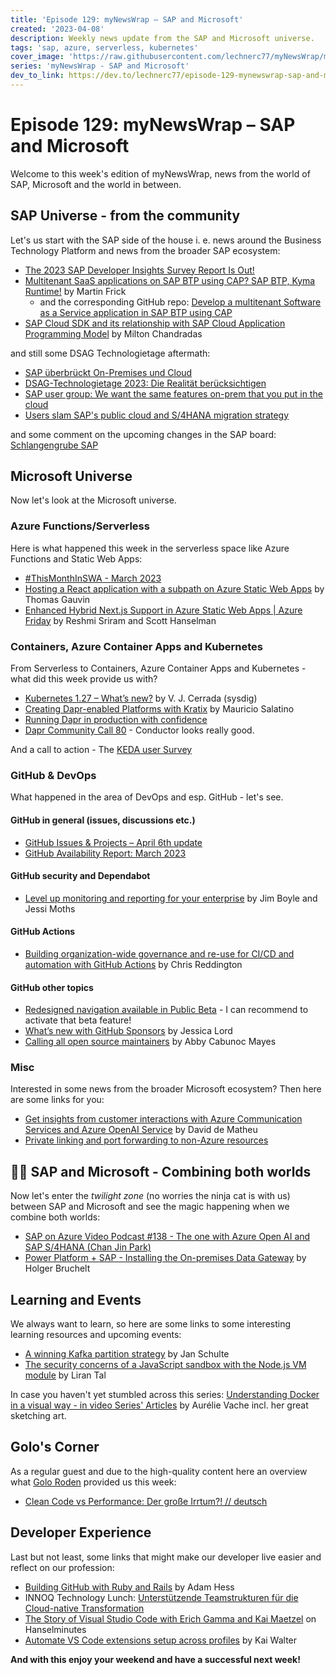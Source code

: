 ```yaml
---
title: 'Episode 129: myNewsWrap – SAP and Microsoft'
created: '2023-04-08'
description: Weekly news update from the SAP and Microsoft universe.
tags: 'sap, azure, serverless, kubernetes'
cover_image: 'https://raw.githubusercontent.com/lechnerc77/myNewsWrap/main/episodes/cover-images/episode129small.png'
series: 'myNewsWrap - SAP and Microsoft'
dev_to_link: https://dev.to/lechnerc77/episode-129-mynewswrap-sap-and-microsoft-pom
---
```


# Episode 129: myNewsWrap – SAP and Microsoft

Welcome to this week's edition of myNewsWrap, news from the world of SAP, Microsoft and the world in between.

## SAP Universe - from the community

Let's us start with the SAP side of the house i. e. news around the Business Technology Platform and news from the broader SAP ecosystem:

* [The 2023 SAP Developer Insights Survey Report Is Out!](https://blogs.sap.com/2023/04/04/the-2023-sap-developer-insights-survey-report-is-out/)
* [Multitenant SaaS applications on SAP BTP using CAP? SAP BTP, Kyma Runtime!](https://blogs.sap.com/2023/04/05/multitenant-saas-applications-on-btp-using-cap-sap-btp-kyma-runtime/) by Martin Frick
  * and the corresponding GitHub repo: [Develop a multitenant Software as a Service application in SAP BTP using CAP](https://github.com/SAP-samples/btp-kyma-cap-multitenant-susaas)
* [SAP Cloud SDK and its relationship with SAP Cloud Application Programming Model](https://blogs.sap.com/2023/04/04/sap-cloud-sdk-and-its-relationship-with-sap-cloud-application-programming-model/) by Milton Chandradas 

and still some DSAG Technologietage aftermath:

* [SAP überbrückt On-Premises und Cloud](https://www.cloudcomputing-insider.de/sap-ueberbrueckt-on-premises-und-cloud-a-fd6ca7f919de01da634c91d39deb11df/)
* [DSAG-Technologietage 2023: Die Realität berücksichtigen](https://www.it-daily.net/it-management/erp-sap/dsag-technologietage-2023-die-realitaet-beruecksichtigen)
* [SAP user group: We want the same features on-prem that you put in the cloud](https://www-theregister-com.cdn.ampproject.org/c/s/www.theregister.com/AMP/2023/03/23/germanspeaking_users_ask_sap_for/)
* [Users slam SAP's public cloud and S/4HANA migration strategy](https://www-theregister-com.cdn.ampproject.org/c/s/www.theregister.com/AMP/2023/04/05/sap_s4_hana_cloud_strategy/)

and some comment on the upcoming changes in the SAP board: [Schlangengrube SAP](https://www.faz.net/aktuell/wirtschaft/der-vorstand-des-softwarekonzerns-sap-wirkt-wie-eine-schlangengrube-18792117.html)

## Microsoft Universe

Now let's look at the Microsoft universe.

### Azure Functions/Serverless

Here is what happened this week in the serverless space like Azure Functions and Static Web Apps:

* [#ThisMonthInSWA - March 2023](https://dev.to/azure/thismonthinswa-march-2023-gnm)
* [Hosting a React application with a subpath on Azure Static Web Apps](https://blog.thomasgauvin.com/react-swa-with-subpath) by Thomas Gauvin
* [Enhanced Hybrid Next.js Support in Azure Static Web Apps | Azure Friday](https://youtu.be/68CFn-EkkNM) by Reshmi Sriram and Scott Hanselman

### Containers, Azure Container Apps and Kubernetes

From Serverless to Containers, Azure Container Apps and Kubernetes - what did this week provide us with?

* [Kubernetes 1.27 – What’s new?](https://sysdig.com/blog/kubernetes-1-27-whats-new/) by  V. J. Cerrada (sysdig)
* [Creating Dapr-enabled Platforms with Kratix](https://blog.dapr.io/posts/2023/04/02/creating-dapr-enabled-platforms-with-kratix/) by Mauricio Salatino
* [Running Dapr in production with confidence](https://youtu.be/88VJZ0K09PM)
* [Dapr Community Call 80](https://youtu.be/kVpQYkGemRc) - Conductor looks really good.

And a call to action - The [KEDA user Survey](https://twitter.com/kedaorg/status/1643560659991314433?s=20)

### GitHub & DevOps

What happened in the area of DevOps and esp. GitHub - let's see.

#### GitHub in general (issues, discussions etc.)

* [GitHub Issues & Projects – April 6th update](https://github.blog/changelog/2023-04-06-github-issues-projects-april-6th-update/)
* [GitHub Availability Report: March 2023](https://github.blog/2023-04-05-github-availability-report-march-2023/)

#### GitHub security and Dependabot

* [Level up monitoring and reporting for your enterprise](https://github.blog/2023-04-03-level-up-monitoring-and-reporting-for-your-enterprise/) by Jim Boyle and Jessi Moths

#### GitHub Actions

* [Building organization-wide governance and re-use for CI/CD and automation with GitHub Actions](https://github.blog/2023-04-05-building-organization-wide-governance-and-re-use-for-ci-cd-and-automation-with-github-actions/) by Chris Reddington

#### GitHub other topics

* [Redesigned navigation available in Public Beta](https://github.blog/changelog/2023-04-05-redesigned-navigation-available-in-public-beta/) - I can recommend to activate that beta feature!
* [What’s new with GitHub Sponsors](https://github.blog/2023-04-04-whats-new-with-github-sponsors/) by Jessica Lord
* [Calling all open source maintainers](https://github.blog/2023-04-03-calling-all-open-source-maintainers/) by Abby Cabunoc Mayes

### Misc

Interested in some news from the broader Microsoft ecosystem? Then here are some links for you:

* [Get insights from customer interactions with Azure Communication Services and Azure OpenAI Service](https://techcommunity.microsoft.com/t5/azure-communication-services/get-insights-from-customer-interactions-with-azure-communication/ba-p/3783858?WT.mc_id=AZ-MVP-5004195) by David de Matheu
* [Private linking and port forwarding to non-Azure resources](https://dev.to/kaiwalter/private-linking-and-port-forwarding-to-non-azure-resources-5h0f)

## 🐱‍👤 SAP and Microsoft - Combining both worlds

Now let's enter the *twilight zone* (no worries the ninja cat is with us) between SAP and Microsoft and see the magic happening when we combine both worlds:

* [SAP on Azure Video Podcast #138 - The one with Azure Open AI and SAP S/4HANA (Chan Jin Park)](https://youtu.be/GeY2haei_kw)
* [Power Platform + SAP - Installing the On-premises Data Gateway](https://youtu.be/yp_yLlHNRVw) by Holger Bruchelt

## Learning and Events

We always want to learn, so here are some links to some interesting learning resources and upcoming events:

* [A winning Kafka partition strategy](https://dev.to/ciscoemerge/a-winning-kafka-partition-strategy-54lg) by Jan Schulte
* [The security concerns of a JavaScript sandbox with the Node.js VM module](https://snyk.io/blog/security-concerns-javascript-sandbox-node-js-vm-module/) by Liran Tal

In case you haven't yet stumbled across this series: [Understanding Docker in a visual way - in video Series' Articles](https://dev.to/aurelievache/series/15506) by Aurélie Vache incl. her great sketching art.

## Golo's Corner

As a regular guest and due to the high-quality content here an overview what [Golo Roden](https://twitter.com/goloroden) provided us this week:

* [Clean Code vs Performance: Der große Irrtum?! // deutsch](https://youtu.be/mjR5fy1tcA0)

## Developer Experience

Last but not least, some links that might make our developer live easier and reflect on our profession:

* [Building GitHub with Ruby and Rails](https://github.blog/2023-04-06-building-github-with-ruby-and-rails/) by Adam Hess
* INNOQ Technology Lunch: [Unterstützende Teamstrukturen für die Cloud-native Transformation](https://www.youtube.com/live/rid2eNtlkuc?feature=share)
* [The Story of Visual Studio Code with Erich Gamma and Kai Maetzel](https://www.hanselminutes.com/886/the-story-of-visual-studio-code-with-erich-gamma-and-kai-maetzel) on Hanselminutes
* [Automate VS Code extensions setup across profiles](https://dev.to/kaiwalter/automate-vs-code-extensions-setup-across-profiles-4bc2) by Kai Walter

**And with this enjoy your weekend and have a successful next week!**
